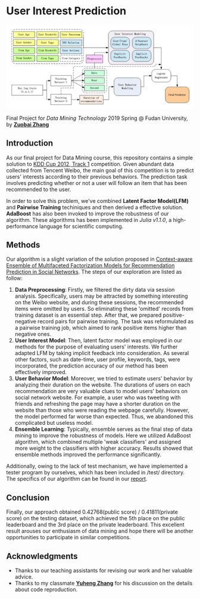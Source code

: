 # User Interest Prediction
![KDD2012](README.asset/KDD2012.png)

Final Project for *Data Mining Technology* 2019 Spring @ Fudan University, by [**Zuobai Zhang**](https://oxer11.github.io/)

## Introduction

As our final project for Data Mining course, this repository contains a simple solution to [KDD Cup 2012, Track 1](https://www.kaggle.com/c/kddcup2012-track1) competition. Given abundant data collected from Tencent Weibo, the main goal of this competition is to predict users' interests according to their previous behaviors. The prediction task involves predicting whether or not a user will follow an item that has been recommended to the user.

In order to solve this problem, we've combined **Latent Factor Model(LFM)** and **Pairwise Training** techiniques and then derived a effective solution. **AdaBoost** has also been invoked to improve the robustness of our algorithm. These algorithms has been implemented in *Julia v1.1.0*, a high-performance language for scientific computing.

## Methods

Our algorithm is a slight variation of the solution proposed in [Context-aware Ensemble of Multifaceted Factorization Models for Recommendation Prediction in Social Networks](https://pdfs.semanticscholar.org/46fd/d273e5798eb166915b302d39d36cce908e05.pdf). The steps of our exploration are listed as follow:
1. **Data Preprocessing**: Firstly, we filtered the dirty data via session analysis. Specifically, users may be attracted by something interesting on the Weibo website, and during these sessions, the recommended items were omitted by users. So eliminating these 'omitted' records from training dataset is an essential step. After that, we prepared positive-negative record pairs for pairwise training. The task was reformulated as a pairwise training job, which aimed to rank positive items higher than negative ones.
2. **User Interest Model**: Then, latent factor model was employed in our methods for the purpose of evaluating users' interests. We further adapted LFM by taking implicit feedback into consideration. As several other factors, such as date-time, user profile, keywords, tags, were incorporated, the prediction accuracy of our method has been effectively improved.
3. **User Behavior Model**: Moreover, we tried to estimate users' behavior by analyzing their duration on the website. The durations of users on each recommendation are very valuable clues to model users’ behaviors on social network website. For example, a user who was tweeting with friends and refreshing the page may have a shorter duration on the website than those who were reading the webpage carefully. However, the model performed far worse than expected. Thus, we abandoned this complicated but useless model.
4. **Ensemble Learning**: Typically, ensemble serves as the final step of data mining to improve the robustness of models. Here we utilized AdaBoost algorithm, which combined multiple 'weak classifiers' and assigned more weight to the classifiers with higher accuracy. Results showed that ensemble methods improved the performance significantly.

Additionally, owing to the lack of test mechanism, we have implemented a tester program by ourselves, which has been included in /test/ directory. The specifics of our algorithm can be found in our [report](doc/report/report.pdf).

## Conclusion

Finally, our approach obtained 0.42768(public score) / 0.41811(private score) on the testing dataset, which achieved the 5th place on the public leaderboard and the 3rd place on the private leaderboard. This excellent result arouses our enthusiasm of data mining and hope there will be another opportunities to participate in similar competitions.

## Acknowledgments

- Thanks to our teaching assistants for revising our work and her valuable advice.
- Thanks to my classmate [**Yuheng Zhang**](https://github.com/foolishhmy) for his discussion on the details about code reproduction.